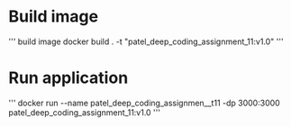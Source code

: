 


# Build image
'''
build image docker build . -t "patel_deep_coding_assignment_11:v1.0"
'''



# Run application
'''
docker run --name patel_deep_coding_assignmen__t11 -dp 3000:3000 patel_deep_coding_assignment_11:v1.0
'''